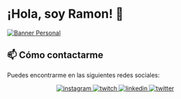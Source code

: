 # ¡Hola, soy Ramon! 👋

[![Banner Personal](https://imgur.com/GndKsQP.jpg)](https://github.com/Rmaon)

## 📫 Cómo contactarme

Puedes encontrarme en las siguientes redes sociales:

<p align="center">
  <a href="https://www.instagram.com/rmn666_">
    <img src="https://i.imgur.com/IZdNRGP.jpg" alt="instagram">
  </a>
  <a href="https://www.twitch.tv/googglebeats">
    <img src="https://i.imgur.com/l93nK0J.jpg" alt="twitch">
  </a>
  <a href="https://www.linkedin.com/in/ram%C3%B3n-caminero-arroyo-75a313254/">
    <img src="https://imgur.com/Otv74hC.jpg" alt="linkedin">
  </a>
  <a href="https://twitter.com/GooGGLEbeats">
    <img src="https://imgur.com/8jDSE9q.jpg" alt="twitter">
  </a>
</p>


